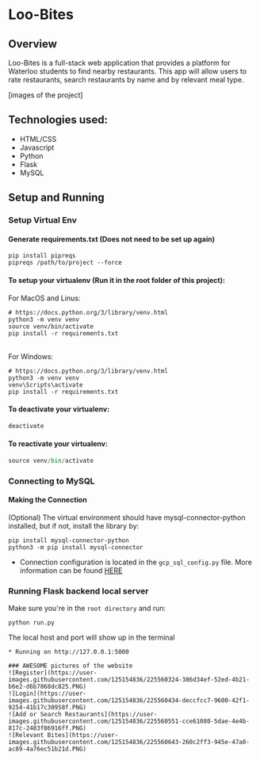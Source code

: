 # Loo-Bites

## Overview

Loo-Bites is a full-stack web application that provides a platform for Waterloo students to find nearby restaurants. This app will allow users to rate restaurants, search restaurants by name and by relevant meal type. 

[images of the project]

## Technologies used:

- HTML/CSS
- Javascript
- Python
- Flask
- MySQL

## Setup and Running

### Setup Virtual Env
#### Generate requirements.txt (Does not need to be set up again)
```
pip install pipreqs
pipreqs /path/to/project --force
```
#### To setup your virtualenv (Run it in the root folder of this project):
For MacOS and Linus:
```
# https://docs.python.org/3/library/venv.html
python3 -m venv venv
source venv/bin/activate
pip install -r requirements.txt
```
\
For Windows:
```
# https://docs.python.org/3/library/venv.html
python3 -m venv venv
venv\Scripts\activate
pip install -r requirements.txt
```

#### To deactivate your virtualenv:
```python
deactivate
```
#### To reactivate your virtualenv:
```python
source venv/bin/activate
```

### Connecting to MySQL
#### Making the Connection
(Optional) The virtual environment should have mysql-connector-python installed, but if not, install the library by:
```
pip install mysql-connector-python
python3 -m pip install mysql-connector
```
- Connection configuration is located in the `gcp_sql_config.py` file. More information can be found [HERE](https://towardsdatascience.com/sql-on-the-cloud-with-python-c08a30807661)

### Running Flask backend local server
Make sure you're in the `root directory` and run:
```
python run.py
```
The local host and port will show up in the terminal
 ```
 * Running on http://127.0.0.1:5000
 
 ### AWESOME pictures of the website
![Register](https://user-images.githubusercontent.com/125154836/225560324-386d34ef-52ed-4b21-b6e2-d6b7868dc825.PNG)
![Login](https://user-images.githubusercontent.com/125154836/225560434-deccfcc7-9600-42f1-9254-41b17c30958f.PNG)
![Add or Search Restaurants](https://user-images.githubusercontent.com/125154836/225560551-cce61080-5dae-4e4b-817c-2483f86916ff.PNG)
![Relevant Bites](https://user-images.githubusercontent.com/125154836/225560643-260c2ff3-945e-47a0-ac89-4a76ec51b21d.PNG)

